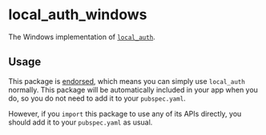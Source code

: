 # local_auth_windows

The Windows implementation of [`local_auth`][1].

## Usage

This package is [endorsed][2], which means you can simply use `local_auth`
normally. This package will be automatically included in your app when you do,
so you do not need to add it to your `pubspec.yaml`.

However, if you `import` this package to use any of its APIs directly, you
should add it to your `pubspec.yaml` as usual.

[1]: https://pub.dev/packages/local_auth
[2]: https://flutter.dev/to/endorsed-federated-plugin

